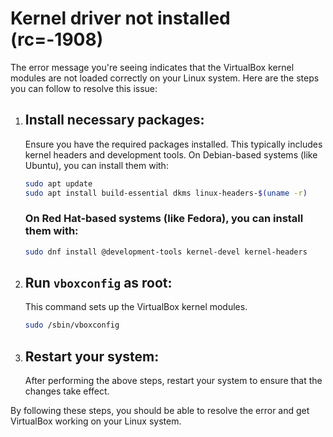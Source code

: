 # Kernel driver not installed (rc=-1908)

The error message you're seeing indicates that the VirtualBox kernel modules are not loaded correctly on your Linux system. Here are the steps you can follow to resolve this issue:


1. ## **Install necessary packages**:
   Ensure you have the required packages installed. This typically includes kernel headers and development tools. On Debian-based systems (like Ubuntu), you can install them with:
   ```bash
   sudo apt update
   sudo apt install build-essential dkms linux-headers-$(uname -r)
   ```

   ### On Red Hat-based systems (like Fedora), you can install them with:
   ```bash
   sudo dnf install @development-tools kernel-devel kernel-headers
   ```
   
2. ## **Run `vboxconfig` as root**:
   This command sets up the VirtualBox kernel modules.
   ```bash
   sudo /sbin/vboxconfig
   ```

3. ## **Restart your system**:
   After performing the above steps, restart your system to ensure that the changes take effect.

By following these steps, you should be able to resolve the error and get VirtualBox working on your Linux system.
